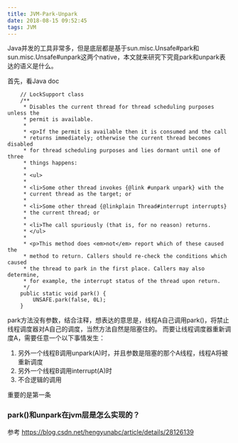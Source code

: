 ```yaml
---
title: JVM-Park-Unpark
date: 2018-08-15 09:52:45
tags: JVM
---
```


Java并发的工具非常多，但是底层都是基于sun.misc.Unsafe#park和sun.misc.Unsafe#unpark这两个native，本文就来研究下究竟park和unpark表达的语义是什么。

首先，看Java doc
```
    // LockSupport class
    /**
     * Disables the current thread for thread scheduling purposes unless the
     * permit is available.
     *
     * <p>If the permit is available then it is consumed and the call
     * returns immediately; otherwise the current thread becomes disabled
     * for thread scheduling purposes and lies dormant until one of three
     * things happens:
     *
     * <ul>
     *
     * <li>Some other thread invokes {@link #unpark unpark} with the
     * current thread as the target; or
     *
     * <li>Some other thread {@linkplain Thread#interrupt interrupts}
     * the current thread; or
     *
     * <li>The call spuriously (that is, for no reason) returns.
     * </ul>
     *
     * <p>This method does <em>not</em> report which of these caused the
     * method to return. Callers should re-check the conditions which caused
     * the thread to park in the first place. Callers may also determine,
     * for example, the interrupt status of the thread upon return.
     */
    public static void park() {
        UNSAFE.park(false, 0L);
    }
```
park方法没有参数，结合注释，想表达的意思是，线程A自己调用park()，将禁止线程调度器对A自己的调度，当然方法自然是阻塞住的。
而要让线程调度器重新调度A，需要任意一个以下事情发生：
1. 另外一个线程B调用unpark(A)时，并且参数是阻塞的那个A线程，线程A将被重新调度
2. 另外一个线程B调用interrupt(A)时
3. 不合逻辑的调用

重要的是第一条



### park()和unpark在jvm层是怎么实现的？
参考
https://blog.csdn.net/hengyunabc/article/details/28126139